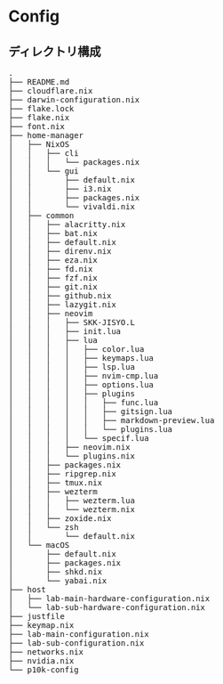 # Config
## ディレクトリ構成
<pre>
.
├── README.md
├── cloudflare.nix
├── darwin-configuration.nix
├── flake.lock
├── flake.nix
├── font.nix
├── home-manager
│   ├── NixOS
│   │   ├── cli
│   │   │   └── packages.nix
│   │   └── gui
│   │       ├── default.nix
│   │       ├── i3.nix
│   │       ├── packages.nix
│   │       └── vivaldi.nix
│   ├── common
│   │   ├── alacritty.nix
│   │   ├── bat.nix
│   │   ├── default.nix
│   │   ├── direnv.nix
│   │   ├── eza.nix
│   │   ├── fd.nix
│   │   ├── fzf.nix
│   │   ├── git.nix
│   │   ├── github.nix
│   │   ├── lazygit.nix
│   │   ├── neovim
│   │   │   ├── SKK-JISYO.L
│   │   │   ├── init.lua
│   │   │   ├── lua
│   │   │   │   ├── color.lua
│   │   │   │   ├── keymaps.lua
│   │   │   │   ├── lsp.lua
│   │   │   │   ├── nvim-cmp.lua
│   │   │   │   ├── options.lua
│   │   │   │   ├── plugins
│   │   │   │   │   ├── func.lua
│   │   │   │   │   ├── gitsign.lua
│   │   │   │   │   ├── markdown-preview.lua
│   │   │   │   │   └── plugins.lua
│   │   │   │   └── specif.lua
│   │   │   ├── neovim.nix
│   │   │   └── plugins.nix
│   │   ├── packages.nix
│   │   ├── ripgrep.nix
│   │   ├── tmux.nix
│   │   ├── wezterm
│   │   │   ├── wezterm.lua
│   │   │   └── wezterm.nix
│   │   ├── zoxide.nix
│   │   └── zsh
│   │       └── default.nix
│   └── macOS
│       ├── default.nix
│       ├── packages.nix
│       ├── shkd.nix
│       └── yabai.nix
├── host
│   ├── lab-main-hardware-configuration.nix
│   └── lab-sub-hardware-configuration.nix
├── justfile
├── keymap.nix
├── lab-main-configuration.nix
├── lab-sub-configuration.nix
├── networks.nix
├── nvidia.nix
└── p10k-config
</pre>
